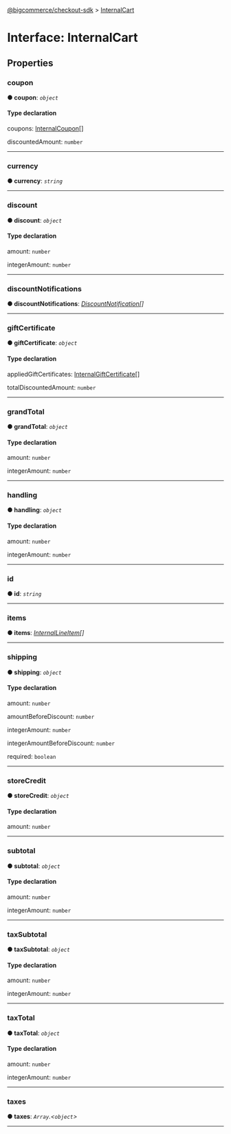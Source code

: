 [@bigcommerce/checkout-sdk](../README.md) > [InternalCart](../interfaces/internalcart.md)



# Interface: InternalCart


## Properties
<a id="coupon"></a>

###  coupon

**●  coupon**:  *`object`* 



#### Type declaration




 coupons: [InternalCoupon](internalcoupon.md)[]






 discountedAmount: `number`







___

<a id="currency"></a>

###  currency

**●  currency**:  *`string`* 






___

<a id="discount"></a>

###  discount

**●  discount**:  *`object`* 



#### Type declaration




 amount: `number`






 integerAmount: `number`







___

<a id="discountnotifications"></a>

###  discountNotifications

**●  discountNotifications**:  *[DiscountNotification](discountnotification.md)[]* 






___

<a id="giftcertificate"></a>

###  giftCertificate

**●  giftCertificate**:  *`object`* 



#### Type declaration




 appliedGiftCertificates: [InternalGiftCertificate](internalgiftcertificate.md)[]






 totalDiscountedAmount: `number`







___

<a id="grandtotal"></a>

###  grandTotal

**●  grandTotal**:  *`object`* 



#### Type declaration




 amount: `number`






 integerAmount: `number`







___

<a id="handling"></a>

###  handling

**●  handling**:  *`object`* 



#### Type declaration




 amount: `number`






 integerAmount: `number`







___

<a id="id"></a>

###  id

**●  id**:  *`string`* 






___

<a id="items"></a>

###  items

**●  items**:  *[InternalLineItem](internallineitem.md)[]* 






___

<a id="shipping"></a>

###  shipping

**●  shipping**:  *`object`* 



#### Type declaration




 amount: `number`






 amountBeforeDiscount: `number`






 integerAmount: `number`






 integerAmountBeforeDiscount: `number`






 required: `boolean`







___

<a id="storecredit"></a>

###  storeCredit

**●  storeCredit**:  *`object`* 



#### Type declaration




 amount: `number`







___

<a id="subtotal"></a>

###  subtotal

**●  subtotal**:  *`object`* 



#### Type declaration




 amount: `number`






 integerAmount: `number`







___

<a id="taxsubtotal"></a>

###  taxSubtotal

**●  taxSubtotal**:  *`object`* 



#### Type declaration




 amount: `number`






 integerAmount: `number`







___

<a id="taxtotal"></a>

###  taxTotal

**●  taxTotal**:  *`object`* 



#### Type declaration




 amount: `number`






 integerAmount: `number`







___

<a id="taxes"></a>

###  taxes

**●  taxes**:  *`Array`.<`object`>* 






___


